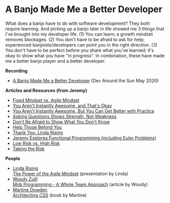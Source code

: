 # A Banjo Made Me a Better Developer
What does a banjo have to do with software development? They both require learning. And picking up a banjo later in life showed me 3 things that I've brought into my developer life. (1) You can learn; a growth mindset removes blockages. (2) You don't have to be afraid to ask for help; experienced banjoists/developers can point you in the right direction. (3) You don't have to be perfect before you share what you've learned; it's okay to show what you have "in progress". In combination, these have made me a better banjo player and a better developer.

**Recording**  
* [A Banjo Made Me a Better Developer](https://www.youtube.com/watch?v=FmIyUd8gpsA) (Dev Around the Sun May 2020)  

**Articles and Resources (from Jeremy)**  
* [Fixed Mindset vs. Agile Mindset](https://jeremybytes.blogspot.com/2013/10/fixed-mindset-vs-agile-mindset.html)  
* [You Aren't Instantly Awesome, and That's Okay](https://jeremybytes.blogspot.com/2015/06/you-arent-instantly-awesome-and-thats_29.html)  
* [You Aren't Instantly Awesome, But You Can Get Better with Practice](https://jeremybytes.blogspot.com/2015/10/you-arent-instantly-awesome-but-you-can.html)  
* [Asking Questions Shows Strength, Not Weakness](https://jeremybytes.blogspot.com/2016/10/asking-questions-shows-strength-not.html)  
* [Don't Be Afraid to Show What You Don't Know](https://jeremybytes.blogspot.com/2016/05/dont-be-afraid-to-show-what-you-dont.html)  
* [Help Those Behind You](https://jeremybytes.blogspot.com/2016/09/help-those-behind-you.html)  
* [Thank You, Linda Rising](https://jeremybytes.blogspot.com/2017/04/thank-you-linda-rising.html)  
* [Jeremy Explores Functional Programming (including Euler Problems)](https://jeremybytes.blogspot.com/p/article-collection-1.html)  
* [Low Risk vs. High Risk](https://jeremybytes.blogspot.com/2016/11/low-risk-vs-high-risk.html)  
* [Taking the Risk](https://jeremybytes.blogspot.com/2017/08/taking-risk.html)  

**People**  
* [Linda Rising](https://en.wikipedia.org/wiki/Linda_Rising)  
[The Power of the Agile Mindset](https://www.infoq.com/presentations/agile-mindset/) (presentation by Linda)
* [Woody Zuill](https://woodyzuill.com/)  
[Mob Programming - A Whole Team Approach](https://www.agilealliance.org/resources/sessions/mob-programming-aatc2017/) (article by Woody)  
* [Martine Dowden](https://martine-dowden.github.io/portfolio/)  
[Architecting CSS](https://www.apress.com/us/book/9781484257494) (book by Martine)